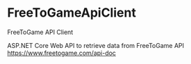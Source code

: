 # FreeToGameApiClient
FreeToGame API Client

ASP.NET Core Web API to retrieve data from FreeToGame API https://www.freetogame.com/api-doc


